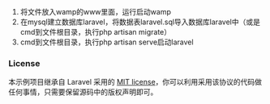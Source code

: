 1. 将文件放入wamp的www里面，运行启动wamp
2. 在mysql建立数据库laravel，将数据表laravel.sql导入数据库laravel中（或是cmd到文件根目录，执行php artisan migrate）
3. cmd到文件根目录，执行php artisan serve启动laravel




### License

本示例项目继承自 Laravel 采用的 [MIT license](http://opensource.org/licenses/MIT)，你可以利用采用该协议的代码做任何事情，只需要保留源码中的版权声明即可。
